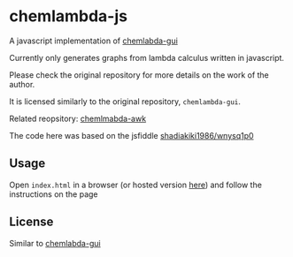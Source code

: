# chemlambda-js

A javascript implementation of [chemlabda-gui](https://github.com/chorasimilarity/chemlambda-gui/blob/gh-pages/dynamic/README.md)

Currently only generates graphs from lambda calculus written in javascript.

Please check the original repository for more details on the work of the author.

It is licensed similarly to the original repository, `chemlambda-gui`.

Related reopsitory: [chemlmabda-awk](https://github.com/shadiakiki1986/chemlambda-awk/)

The code here was based on the jsfiddle [shadiakiki1986/wnysq1p0](https://jsfiddle.net/shadiakiki1986/wnysq1p0/)


## Usage

Open `index.html` in a browser (or hosted version [here](http://www.teamshadi.net/chemlambda-js/)) and follow the instructions on the page


## License

Similar to [chemlabda-gui](https://github.com/chorasimilarity/chemlambda-gui/)
